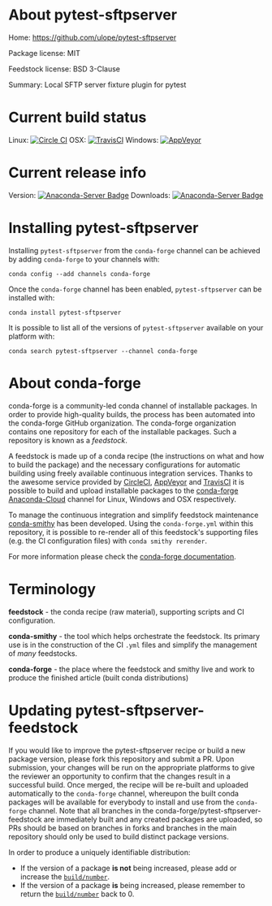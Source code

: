 About pytest-sftpserver
=======================

Home: https://github.com/ulope/pytest-sftpserver

Package license: MIT

Feedstock license: BSD 3-Clause

Summary: Local SFTP server fixture plugin for pytest



Current build status
====================

Linux: [![Circle CI](https://circleci.com/gh/conda-forge/pytest-sftpserver-feedstock.svg?style=shield)](https://circleci.com/gh/conda-forge/pytest-sftpserver-feedstock)
OSX: [![TravisCI](https://travis-ci.org/conda-forge/pytest-sftpserver-feedstock.svg?branch=master)](https://travis-ci.org/conda-forge/pytest-sftpserver-feedstock)
Windows: [![AppVeyor](https://ci.appveyor.com/api/projects/status/github/conda-forge/pytest-sftpserver-feedstock?svg=True)](https://ci.appveyor.com/project/conda-forge/pytest-sftpserver-feedstock/branch/master)

Current release info
====================
Version: [![Anaconda-Server Badge](https://anaconda.org/conda-forge/pytest-sftpserver/badges/version.svg)](https://anaconda.org/conda-forge/pytest-sftpserver)
Downloads: [![Anaconda-Server Badge](https://anaconda.org/conda-forge/pytest-sftpserver/badges/downloads.svg)](https://anaconda.org/conda-forge/pytest-sftpserver)

Installing pytest-sftpserver
============================

Installing `pytest-sftpserver` from the `conda-forge` channel can be achieved by adding `conda-forge` to your channels with:

```
conda config --add channels conda-forge
```

Once the `conda-forge` channel has been enabled, `pytest-sftpserver` can be installed with:

```
conda install pytest-sftpserver
```

It is possible to list all of the versions of `pytest-sftpserver` available on your platform with:

```
conda search pytest-sftpserver --channel conda-forge
```


About conda-forge
=================

conda-forge is a community-led conda channel of installable packages.
In order to provide high-quality builds, the process has been automated into the
conda-forge GitHub organization. The conda-forge organization contains one repository
for each of the installable packages. Such a repository is known as a *feedstock*.

A feedstock is made up of a conda recipe (the instructions on what and how to build
the package) and the necessary configurations for automatic building using freely
available continuous integration services. Thanks to the awesome service provided by
[CircleCI](https://circleci.com/), [AppVeyor](http://www.appveyor.com/)
and [TravisCI](https://travis-ci.org/) it is possible to build and upload installable
packages to the [conda-forge](https://anaconda.org/conda-forge)
[Anaconda-Cloud](http://docs.anaconda.org/) channel for Linux, Windows and OSX respectively.

To manage the continuous integration and simplify feedstock maintenance
[conda-smithy](http://github.com/conda-forge/conda-smithy) has been developed.
Using the ``conda-forge.yml`` within this repository, it is possible to re-render all of
this feedstock's supporting files (e.g. the CI configuration files) with ``conda smithy rerender``.

For more information please check the [conda-forge documentation](https://conda-forge.org/docs/).

Terminology
===========

**feedstock** - the conda recipe (raw material), supporting scripts and CI configuration.

**conda-smithy** - the tool which helps orchestrate the feedstock.
                   Its primary use is in the construction of the CI ``.yml`` files
                   and simplify the management of *many* feedstocks.

**conda-forge** - the place where the feedstock and smithy live and work to
                  produce the finished article (built conda distributions)


Updating pytest-sftpserver-feedstock
====================================

If you would like to improve the pytest-sftpserver recipe or build a new
package version, please fork this repository and submit a PR. Upon submission,
your changes will be run on the appropriate platforms to give the reviewer an
opportunity to confirm that the changes result in a successful build. Once
merged, the recipe will be re-built and uploaded automatically to the
`conda-forge` channel, whereupon the built conda packages will be available for
everybody to install and use from the `conda-forge` channel.
Note that all branches in the conda-forge/pytest-sftpserver-feedstock are
immediately built and any created packages are uploaded, so PRs should be based
on branches in forks and branches in the main repository should only be used to
build distinct package versions.

In order to produce a uniquely identifiable distribution:
 * If the version of a package **is not** being increased, please add or increase
   the [``build/number``](http://conda.pydata.org/docs/building/meta-yaml.html#build-number-and-string).
 * If the version of a package **is** being increased, please remember to return
   the [``build/number``](http://conda.pydata.org/docs/building/meta-yaml.html#build-number-and-string)
   back to 0.